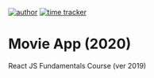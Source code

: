 [![author](https://img.shields.io/badge/author-Rhange-f39c12.svg?style=flat-square)](https://rhange.tistory.com)
[![time tracker](https://wakatime.com/badge/github/Rhange/movie_app_2020.svg)](https://wakatime.com/badge/github/Rhange/movie_app_2020)

# Movie App (2020)

React JS Fundamentals Course (ver 2019)

